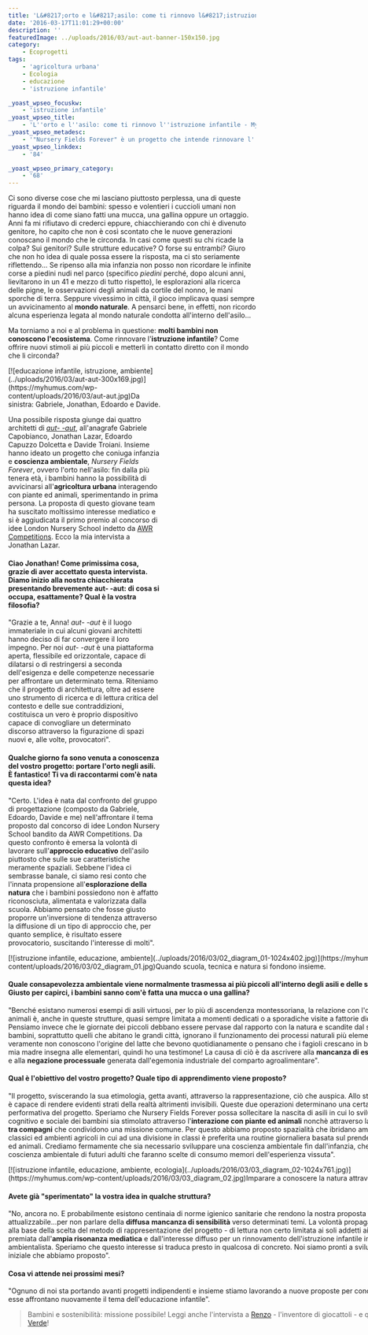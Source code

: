 ```yaml
---
title: 'L&#8217;orto e l&#8217;asilo: come ti rinnovo l&#8217;istruzione infantile'
date: '2016-03-17T11:01:29+00:00'
description: ''
featuredImage: ../uploads/2016/03/aut-aut-banner-150x150.jpg
category:
    - Ecoprogetti
tags:
    - 'agricoltura urbana'
    - Ecologia
    - educazione
    - 'istruzione infantile'

_yoast_wpseo_focuskw:
    - 'istruzione infantile'
_yoast_wpseo_title:
    - 'L''orto e l''asilo: come ti rinnovo l''istruzione infantile - MyHumus'
_yoast_wpseo_metadesc:
    - '"Nursery Fields Forever" è un progetto che intende rinnovare l''istruzione infantile stimolando lo sviluppo di una coscienza ecologica.'
_yoast_wpseo_linkdex:
    - '84'

_yoast_wpseo_primary_category:
    - '68'
---
```



Ci sono diverse cose che mi lasciano piuttosto perplessa, una di queste riguarda il mondo dei bambini: spesso e volentieri i cuccioli umani non hanno idea di come siano fatti una mucca, una gallina oppure un ortaggio.
Anni fa mi rifiutavo di crederci eppure, chiacchierando con chi è divenuto genitore, ho capito che non è così scontato che le nuove generazioni conoscano il mondo che le circonda.
In casi come questi su chi ricade la colpa? Sui genitori? Sulle strutture educative? O forse su entrambi?
Giuro che non ho idea di quale possa essere la risposta, ma ci sto seriamente riflettendo...
Se ripenso alla mia infanzia non posso non ricordare le infinite corse a piedini nudi nel parco (specifico *piedini* perché, dopo alcuni anni, lievitarono in un 41 e mezzo di tutto rispetto), le esplorazioni alla ricerca delle pigne, le osservazioni degli animali da cortile del nonno, le mani sporche di terra. Seppure vivessimo in città, il gioco implicava quasi sempre un avvicinamento al **mondo naturale**.
A pensarci bene, in effetti, non ricordo alcuna esperienza legata al mondo naturale condotta all'interno dell'asilo...

Ma torniamo a noi e al problema in questione: **molti bambini non conoscono l'ecosistema**.
Come rinnovare l'**istruzione infantile**? Come offrire nuovi stimoli ai più piccoli e metterli in contatto diretto con il mondo che li circonda?

<div class="wp-caption alignright" id="attachment_2726" style="width: 310px">[![educazione infantile, istruzione, ambiente](../uploads/2016/03/aut-aut-300x169.jpg)](https://myhumus.com/wp-content/uploads/2016/03/aut-aut.jpg)Da sinistra: Gabriele, Jonathan, Edoardo e Davide.

Una possibile risposta giunge dai quattro architetti di *[aut- -aut](http://www.aut--aut.it)*, all'anagrafe Gabriele Capobianco, Jonathan Lazar, Edoardo Capuzzo Dolcetta e Davide Troiani.
Insieme hanno ideato un progetto che coniuga infanzia e **coscienza ambientale**, *Nursery Fields Forever*, ovvero l'orto nell'asilo: fin dalla più tenera età, i bambini hanno la possibilità di avvicinarsi all'**agricoltura urbana** interagendo con piante ed animali, sperimentando in prima persona.
La proposta di questo giovane team ha suscitato moltissimo interesse mediatico e si è aggiudicata il primo premio al concorso di idee London Nursery School indetto da [AWR Competitions](http://www.awrcompetitions.com).
Ecco la mia intervista a Jonathan Lazar.

#### Ciao Jonathan! Come primissima cosa, grazie di aver accettato questa intervista. Diamo inizio alla nostra chiacchierata presentando brevemente aut- -aut: di cosa si occupa, esattamente? Qual è la vostra filosofia?

"Grazie a te, Anna!
*aut- -aut* è il luogo immateriale in cui alcuni giovani architetti hanno deciso di far convergere il loro impegno.
Per noi *aut- -aut* è una piattaforma aperta, flessibile ed orizzontale, capace di dilatarsi o di restringersi a seconda dell'esigenza e delle competenze necessarie per affrontare un determinato tema.
Riteniamo che il progetto di architettura, oltre ad essere uno strumento di ricerca e di lettura critica del contesto e delle sue contraddizioni, costituisca un vero è proprio dispositivo capace di convogliare un determinato discorso attraverso la figurazione di spazi nuovi e, alle volte, provocatori".

#### Qualche giorno fa sono venuta a conoscenza del vostro progetto: portare l'orto negli asili. È fantastico! Ti va di raccontarmi com'è nata questa idea?

"Certo. L'idea è nata dal confronto del gruppo di progettazione (composto da Gabriele, Edoardo, Davide e me) nell'affrontare il tema proposto dal concorso di idee London Nursery School bandito da AWR Competitions.
Da questo confronto è emersa la volontà di lavorare sull'**approccio educativo** dell'asilo piuttosto che sulle sue caratteristiche meramente spaziali.
Sebbene l'idea ci sembrasse banale, ci siamo resi conto che l'innata propensione all'**esplorazione della natura** che i bambini possiedono non è affatto riconosciuta, alimentata e valorizzata dalla scuola. Abbiamo pensato che fosse giusto proporre un'inversione di tendenza attraverso la diffusione di un tipo di approccio che, per quanto semplice, è risultato essere provocatorio, suscitando l'interesse di molti".

<div class="wp-caption aligncenter" id="attachment_2733" style="width: 848px">[![istruzione infantile, educazione, ambiente](../uploads/2016/03/02_diagram_01-1024x402.jpg)](https://myhumus.com/wp-content/uploads/2016/03/02_diagram_01.jpg)Quando scuola, tecnica e natura si fondono insieme.

#### Quale consapevolezza ambientale viene normalmente trasmessa ai più piccoli all'interno degli asili e delle scuole materne? Giusto per capirci, i bambini sanno com'è fatta una mucca o una gallina?

"Benché esistano numerosi esempi di asili virtuosi, per lo più di ascendenza montessoriana, la relazione con l'orto e con gli animali è, anche in queste strutture, quasi sempre limitata a momenti dedicati o a sporadiche visite a fattorie didattiche. Pensiamo invece che le giornate dei piccoli debbano essere pervase dal rapporto con la natura e scandite dal suo ritmo.
I bambini, soprattutto quelli che abitano le grandi città, ignorano il funzionamento dei processi naturali più elementari: alcuni veramente non conoscono l'origine del latte che bevono quotidianamente o pensano che i fagioli crescano in barattoli di latta... mia madre insegna alle elementari, quindi ho una testimone!
La causa di ciò è da ascrivere alla **mancanza di esperienza diretta** e alla **negazione processuale** generata dall'egemonia industriale del comparto agroalimentare".

#### Qual è l'obiettivo del vostro progetto? Quale tipo di apprendimento viene proposto?

"Il progetto, sviscerando la sua etimologia, getta avanti, attraverso la rappresentazione, ciò che auspica. Allo stesso tempo esso è capace di rendere evidenti strati della realtà altrimenti invisibili. Queste due operazioni determinano una certa autonomia performativa del progetto.
Speriamo che Nursery Fields Forever possa sollecitare la nascita di asili in cui lo sviluppo emozionale, cognitivo e sociale dei bambini sia stimolato attraverso l'**interazione con piante ed animali** nonchè attraverso la **collaborazione** **tra compagni** che condividono una missione comune.
Per questo abbiamo proposto spazialità che ibridano ambienti scolastici classici ed ambienti agricoli in cui ad una divisione in classi è preferita una routine giornaliera basata sul prendersi cura di piante ed animali.
Crediamo fermamente che sia necessario sviluppare una coscienza ambientale fin dall'infanzia, che sarà poi la coscienza ambientale di futuri adulti che faranno scelte di consumo memori dell'esperienza vissuta".

<div class="wp-caption aligncenter" id="attachment_2734" style="width: 848px">[![istruzione infantile, educazione, ambiente, ecologia](../uploads/2016/03/03_diagram_02-1024x761.jpg)](https://myhumus.com/wp-content/uploads/2016/03/03_diagram_02.jpg)Imparare a conoscere la natura attraverso la pratica.

#### Avete già "sperimentato" la vostra idea in qualche struttura?

"No, ancora no. E probabilmente esistono centinaia di norme igienico sanitarie che rendono la nostra proposta difficilmente attualizzabile...per non parlare della **diffusa** **mancanza di sensibilità** verso determinati temi.
La volontà propagandistica che è alla base della scelta del metodo di rappresentazione del progetto - di lettura non certo limitata ai soli addetti ai lavori - è stata premiata dall'**ampia risonanza mediatica** e dall'interesse diffuso per un rinnovamento dell'istruzione infantile in chiave ambientalista.
Speriamo che questo interesse si traduca presto in qualcosa di concreto. Noi siamo pronti a sviluppare l'idea iniziale che abbiamo proposto".

#### Cosa vi attende nei prossimi mesi?

"Ognuno di noi sta portando avanti progetti indipendenti e insieme stiamo lavorando a nuove proposte per concorsi. Alcune di esse affrontano nuovamente il tema dell'educazione infantile".

> Bambini e sostenibilità: missione possibile! Leggi anche l'intervista a [Renzo](https://myhumus.com/giocattoli/) - l'inventore di giocattoli - e quella ad [Armadio Verde](https://myhumus.com/armadio-verde-swapping/)!

